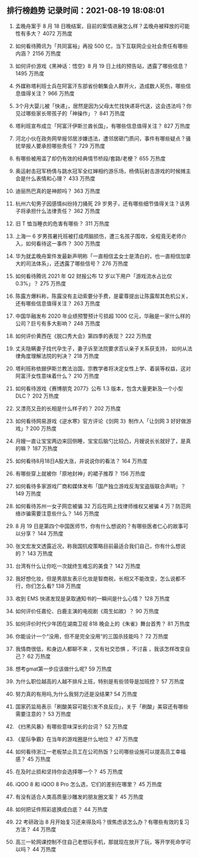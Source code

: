 
## 排行榜趋势 记录时间：2021-08-19 18:08:01
  
  1. 孟晚舟案于 8 月 18 日晚结案，目前的案情进展怎么样？孟晚舟被释放的可能性有多大？ 4072 万热度
    
  2. 如何看待腾讯为「共同富裕」再投 500 亿，当下互联网企业社会责任有哪些内涵？ 2156 万热度
    
  3. 如何评价游戏《黑神话：悟空》8 月 19 日上线的预告站，透露了哪些信息？ 1495 万热度
    
  4. 外媒称塔利班士兵在阿富汗东部省份朝集会人群开火，造成数人死伤，哪些信息值得关注？ 966 万热度
    
  5. 3个月大婴儿被「快递」，居然是因为父母太忙找快递哥代送，这会违法吗？你见过哪些家长带孩子的「神操作」？ 841 万热度
    
  6. 塔利班宣布成立「阿富汗伊斯兰酋长国」，有哪些信息值得关注？ 827 万热度
    
  7. 河北小伙在政务网举报邻居涉嫌违法，遭邻居砸门质问，事件有哪些疑点？骚扰举报人要承担哪些责任？ 729 万热度
    
  8. 有哪些被用滥了却仍有效的经典情节桥段/套路/老梗？ 655 万热度
    
  9. 奥运射击冠军杨倩与跳水冠军全红婵相约游乐场，杨倩玩射击游戏的时候摊主会是什么表情和心理？ 433 万热度
    
  10. 迪丽热巴真的是神颜吗？ 363 万热度
    
  11. 杭州六旬男子因感情纠纷持刀捅死 29 岁男子，还有哪些细节值得关注？该男子将承担什么法律责任？ 362 万热度
    
  12. 旧 T 恤当睡衣的危害有哪些？ 311 万热度
    
  13. 上海一 6 岁男孩暑托班被打成颅脑损伤，遭三名孩子围攻，全程竟无老师介入，如何看待这一事件？ 300 万热度
    
  14. 华为就孟晚舟案件发最新声明称「一直相信孟女士是清白的，也一直相信加拿大的司法体系」，还透露了哪些信号？ 276 万热度
    
  15. 如何看待腾讯 2021 年 Q2 财报公布 12 岁以下用户「游戏流水占比仅 0.3%」？ 275 万热度
    
  16. 陈露方爆料称，陈露没有主动索要分手费，是霍尊提出让陈露帮其危机公关，还有哪些信息值得关注？ 263 万热度
    
  17. 中国华融发布 2020 年业绩预警预计亏损超 1000 亿元，华融是一家什么样的公司？巨亏有多大影响？ 248 万热度
    
  18. 如何评价黄西在《脱口秀大会》第四季的表现？ 222 万热度
    
  19. 丈夫隐瞒妻子找代孕生子，妻子诉至法院要求否认亲子关系获支持， 如何从法律角度理解法院的判决？ 218 万热度
    
  20. 塔利班称依据伊斯兰教法治国，宗教学者将决定女性上学、着装等权益，这对阿富汗女性意味着什么？ 210 万热度
    
  21. 如何看待游戏《赛博朋克 2077》公布 1.3 版本，包含大量更新及一个小型 DLC？ 202 万热度
    
  22. 又漂亮又丑的长相是什么样子的？ 202 万热度
    
  23. 如何看待网易游戏《逆水寒》官方评论《剑网 3》制作人「让剑网 3 好好做游戏」? 200 万热度
    
  24. 月嫂一直让宝宝两边来回侧睡，宝宝后脑勺比较凸，月嫂说长长就好了，是真的嘛？ 187 万热度
    
  25. 如何看待8月18日A股大涨，并说说你的看法？ 164 万热度
    
  26. 有哪些穿上就被你「原地封神」的裙子推荐？ 156 万热度
    
  27. 如何看待多家游戏厂商和媒体发布「国产独立游戏反淘宝盗版联合声明」？ 149 万热度
    
  28. 如何看待苏州一女子网恋被骗 32 万后在网上找律师维权又被骗 4 万？防范网络诈骗需要注意些什么？ 146 万热度
    
  29. 8 月 19 日是第四个中国医师节，你有什么想说的？有哪些医者仁心的故事可以分享？ 144 万热度
    
  30. 张文宏发文透露近况，称我国抗疫策略目前最适合我们自己，你有什么想说的？ 143 万热度
    
  31. 台湾有什么让你吃一次就终生难忘的美食？ 142 万热度
    
  32. 我好想化妆，但是男朋友表示化妆是智商税，长相又不能改变，怎么说都不行，你们怎么看? 138 万热度
    
  33. 收到 EMS 快递发现是录取通知书的一瞬间是什么心情？ 128 万热度
    
  34. 如何评价任嘉伦、白鹿主演的电视剧《周生如故》？ 90 万热度
    
  35. 如何评价时代少年团在湖南卫视 818 晚会上的《朱雀》舞台首秀？ 81 万热度
    
  36. 你能设计一个“没用，但不是完全没用”的三国杀技能吗？ 72 万热度
    
  37. 我情商很低，和身边人都聊不来 ，又有社交恐惧 ，不讨喜 ，我该怎样改变自己？ 62 万热度
    
  38. 想考gmat第一步应该做什么呢? 59 万热度
    
  39. 为什么职位越高的人越不排斥上班，特别是有些领导是加班控？ 57 万热度
    
  40. 努力真的有用吗,为什么我努力还是没结果? 54 万热度
    
  41. 国家药监局表示「刷酸美容可能引发不良反应」，关于「刷酸」美容还有哪些需要注意的？ 53 万热度
    
  42. 《扫黑风暴》有哪些意味深长的台词？ 52 万热度
    
  43. 《星际争霸》在当年的游戏圈是什么地位？ 47 万热度
    
  44. 如何看待浙江一老板禁止员工在公司热饭？公司哪些设施可以提高员工幸福感？ 45 万热度
    
  45. 在及时止损和坚持你会选择哪一个？ 45 万热度
    
  46. iQOO 8 和 iQOO 8 Pro 怎么选，它们的差别在哪里？ 45 万热度
    
  47. 有没有适合人类高质量沙雕发的朋友圈文案？ 45 万热度
    
  48. 如何把证件照彩底换成白底？ 44 万热度
    
  49. 22 考研政治 8 月开始复习还来得及吗？很焦虑该怎么办？有哪些有效的复习方法？ 44 万热度
    
  50. 高三一轮网课控制不住自己老想玩手机，那就现在放开了玩，等开学死命学可以吗？ 44 万热度
    